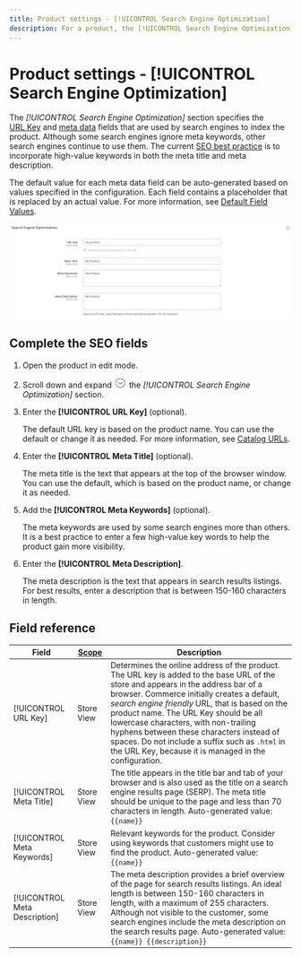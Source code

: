 ```yaml
---
title: Product settings - [!UICONTROL Search Engine Optimization]
description: For a product, the [!UICONTROL Search Engine Optimization] settings set the URL Key and meta data that are used by search engines to index the product.
---
```

# Product settings - [!UICONTROL Search Engine Optimization]

The _[!UICONTROL Search Engine Optimization]_ section specifies the [URL Key](catalog-urls.md) and [meta data](https://docs.magento.com/user-guide/marketing/meta-data.html) fields that are used by search engines to index the product. Although some search engines ignore meta keywords, other search engines continue to use them. The current [SEO best practice](https://docs.magento.com/user-guide/marketing/seo-best-practices.html) is to incorporate high-value keywords in both the meta title and meta description.

The default value for each meta data field can be auto-generated based on values specified in the configuration. Each field contains a placeholder that is replaced by an actual value. For more information, see [Default Field Values](https://docs.magento.com/user-guide/configuration/catalog/catalog.html).

![Search Engine Optimization](./assets/product-search-engine-optimization.png)<!-- zoom -->

## Complete the SEO fields

1. Open the product in edit mode.

1. Scroll down and expand ![Expansion selector](../assets/icon-display-expand.png) the _[!UICONTROL Search Engine Optimization]_ section.

1. Enter the **[!UICONTROL URL Key]** (optional).

   The default URL key is based on the product name. You can use the default or change it as needed. For more information, see [Catalog URLs](catalog-urls.md).

1. Enter the **[!UICONTROL Meta Title]** (optional).

   The meta title is the text that appears at the top of the browser window. You can use the default, which is based on the product name, or change it as needed.

1. Add the **[!UICONTROL Meta Keywords]** (optional).

   The meta keywords are used by some search engines more than others. It is a best practice to enter a few high-value key words to help the product gain more visibility.

1. Enter the **[!UICONTROL Meta Description]**.

   The meta description is the text that appears in search results listings. For best results, enter a description that is between 150-160 characters in length.

## Field reference

|Field|[Scope](../getting-started/websites-stores-views.md#scope-settings)| Description |
|--- |--- |------------------|
|[!UICONTROL URL Key]|Store View| Determines the online address of the product. The URL key is added to the base URL of the store and appears in the address bar of a browser. Commerce initially creates a default, _search engine friendly_ URL, that is based on the product name. The URL Key should be all lowercase characters, with non-trailing hyphens between these characters instead of spaces. Do not include a suffix such as `.html` in the URL Key, because  it is managed in the configuration. |
|[!UICONTROL Meta Title]|Store View| The title appears in the title bar and tab of your browser and is also used as the title on a search engine results page (SERP). The meta title should be unique to the page and less than 70 characters in length. Auto-generated value: `{{name}}` |
|[!UICONTROL Meta Keywords]|Store View| Relevant keywords for the product. Consider using keywords that customers might use to find the product. Auto-generated value: `{{name}}` |
|[!UICONTROL Meta Description]|Store View| The meta description provides a brief overview of the page for search results listings. An ideal length is between 150-160 characters in length, with a maximum of  255 characters. Although not visible to the customer, some search engines include the meta description on the search results page. Auto-generated value: `{{name}} {{description}}` |
